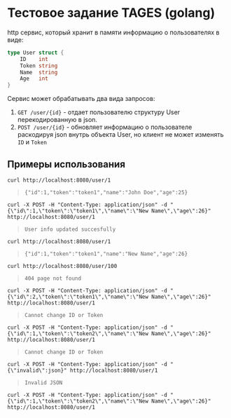 # Тестовое задание TAGES (golang)

http сервис, который хранит в памяти информацию о пользователях в виде:
```go
type User struct {
	ID    int
	Token string
	Name  string
	Age   int
}
```
Сервис может обрабатывать два вида запросов:
1. `GET /user/{id}` - отдает пользователю структуру User перекодированную в json.
2. `POST /user/{id}` - обновляет информацию о пользователе раскодируя json внутрь объекта User, но клиент не может изменять `ID` и `Token`

## Примеры использования
```shell
curl http://localhost:8080/user/1
```
>`{"id":1,"token":"token1","name":"John Doe","age":25}`

```shell
curl -X POST -H "Content-Type: application/json" -d "{\"id\":1,\"token\":\"token1\",\"name\":\"New Name\",\"age\":26}" http://localhost:8080/user/1
```
>`User info updated succesfully`

```shell
curl http://localhost:8080/user/1
```
>`{"id":1,"token":"token1","name":"New Name","age":26}`

```shell
curl http://localhost:8080/user/100
```
>`404 page not found`

```shell
curl -X POST -H "Content-Type: application/json" -d "{\"id\":2,\"token\":\"token1\",\"name\":\"New Name\",\"age\":26}" http://localhost:8080/user/1
```
>`Cannot change ID or Token`

```shell
curl -X POST -H "Content-Type: application/json" -d "{\"id\":1,\"token\":\"token2\",\"name\":\"New Name\",\"age\":26}" http://localhost:8080/user/1
```
>`Cannot change ID or Token`

```shell
curl -X POST -H "Content-Type: application/json" -d "{\"invalid\":json}" http://localhost:8080/user/1
```
>`Invalid JSON`

```shell
curl -X POST -H "Content-Type: application/json" -d "{\"id\":1,\"token\":\"token2\",\"name\":\"New Name\",\"age\":26}" http://localhost:8080/user/1

```
